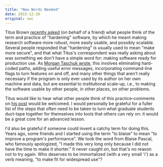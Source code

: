 ```yaml
---
title: "New Words Needed"
date: 2015-12-26
original: swc
---
```

<p>
  Titus Brown <a href="http://ivory.idyll.org/blog/2015-software-hardening-q.html">recently asked</a>
  (on behalf of a friend)
  what people think of the term and practice of "hardening" software,
  by which he meant making research software more robust, more easily usable, and possibly scalable.
  Several people responded that "hardening" is usually used to mean "make more secure",
  and that what Titus's correspondent was really asking about was
  something we don't have a simple word for:
  making software ready for production use.
  As <a href="http://ivory.idyll.org/blog/2015-software-hardening-q.html#comment-2424688570">Morgan Taschuk wrote</a>,
  this involves eliminating hard-coded paths,
  adding useful error messages,
  incorporating command-line flags to turn features on and off,
  and many other things that aren't really necessary if the program is only ever used by its author on her own machine and data,
  but are essential to institutional scale-up,
  i.e.,
  to making the software usable by other people, in other places, on other problems.
</p>
<p>
  Titus would like to hear what other people think of this practice–comments on
  <a href="http://ivory.idyll.org/blog/2015-software-hardening-q.html">his post</a> would be welcomed.
  I would personally be grateful for a fuller list of the steps that often need to be taken
  to turn what graduate students duct-tape together for themselves
  into tools that others can rely on:
  it would be a great core for an advanced lesson.
</p>
<p>
  I'd also be grateful if someone could invent a catchy term for doing this.
  Years ago,
  some friends and I started using the term "to blaise"
  to mean "to improve a program's performance".
  We took the word from Blaise Pascal,
  who famously apologized,
  "I made this very long only because I did not have the time to make it shorter."
  It never caught on,
  but that's no reason not to try again.
  Who deserves to be immortalized (with a very small 'i') as a verb meaning,
  "to make fit for widespread use"?
</p>
